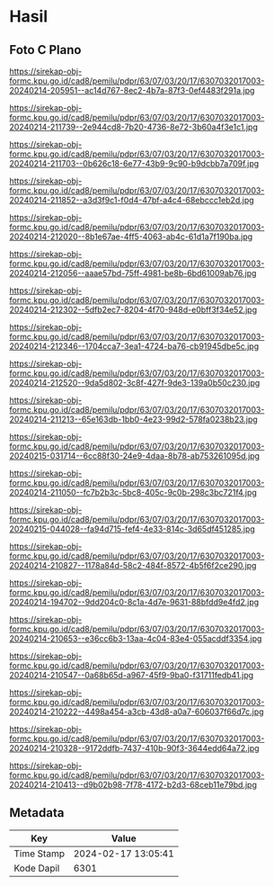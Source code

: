 # Hasil

## Foto C Plano

https://sirekap-obj-formc.kpu.go.id/cad8/pemilu/pdpr/63/07/03/20/17/6307032017003-20240214-205951--ac14d767-8ec2-4b7a-87f3-0ef4483f291a.jpg

https://sirekap-obj-formc.kpu.go.id/cad8/pemilu/pdpr/63/07/03/20/17/6307032017003-20240214-211739--2e944cd8-7b20-4736-8e72-3b60a4f3e1c1.jpg

https://sirekap-obj-formc.kpu.go.id/cad8/pemilu/pdpr/63/07/03/20/17/6307032017003-20240214-211703--0b626c18-6e77-43b9-9c90-b9dcbb7a709f.jpg

https://sirekap-obj-formc.kpu.go.id/cad8/pemilu/pdpr/63/07/03/20/17/6307032017003-20240214-211852--a3d3f9c1-f0d4-47bf-a4c4-68ebccc1eb2d.jpg

https://sirekap-obj-formc.kpu.go.id/cad8/pemilu/pdpr/63/07/03/20/17/6307032017003-20240214-212020--8b1e67ae-4ff5-4063-ab4c-61d1a7f190ba.jpg

https://sirekap-obj-formc.kpu.go.id/cad8/pemilu/pdpr/63/07/03/20/17/6307032017003-20240214-212056--aaae57bd-75ff-4981-be8b-6bd61009ab76.jpg

https://sirekap-obj-formc.kpu.go.id/cad8/pemilu/pdpr/63/07/03/20/17/6307032017003-20240214-212302--5dfb2ec7-8204-4f70-948d-e0bff3f34e52.jpg

https://sirekap-obj-formc.kpu.go.id/cad8/pemilu/pdpr/63/07/03/20/17/6307032017003-20240214-212346--1704cca7-3ea1-4724-ba76-cb91945dbe5c.jpg

https://sirekap-obj-formc.kpu.go.id/cad8/pemilu/pdpr/63/07/03/20/17/6307032017003-20240214-212520--9da5d802-3c8f-427f-9de3-139a0b50c230.jpg

https://sirekap-obj-formc.kpu.go.id/cad8/pemilu/pdpr/63/07/03/20/17/6307032017003-20240214-211213--65e163db-1bb0-4e23-99d2-578fa0238b23.jpg

https://sirekap-obj-formc.kpu.go.id/cad8/pemilu/pdpr/63/07/03/20/17/6307032017003-20240215-031714--6cc88f30-24e9-4daa-8b78-ab753261095d.jpg

https://sirekap-obj-formc.kpu.go.id/cad8/pemilu/pdpr/63/07/03/20/17/6307032017003-20240214-211050--fc7b2b3c-5bc8-405c-9c0b-298c3bc721f4.jpg

https://sirekap-obj-formc.kpu.go.id/cad8/pemilu/pdpr/63/07/03/20/17/6307032017003-20240215-044028--fa94d715-fef4-4e33-814c-3d65df451285.jpg

https://sirekap-obj-formc.kpu.go.id/cad8/pemilu/pdpr/63/07/03/20/17/6307032017003-20240214-210827--1178a84d-58c2-484f-8572-4b5f6f2ce290.jpg

https://sirekap-obj-formc.kpu.go.id/cad8/pemilu/pdpr/63/07/03/20/17/6307032017003-20240214-194702--9dd204c0-8c1a-4d7e-9631-88bfdd9e4fd2.jpg

https://sirekap-obj-formc.kpu.go.id/cad8/pemilu/pdpr/63/07/03/20/17/6307032017003-20240214-210653--e36cc6b3-13aa-4c04-83e4-055acddf3354.jpg

https://sirekap-obj-formc.kpu.go.id/cad8/pemilu/pdpr/63/07/03/20/17/6307032017003-20240214-210547--0a68b65d-a967-45f9-9ba0-f31711fedb41.jpg

https://sirekap-obj-formc.kpu.go.id/cad8/pemilu/pdpr/63/07/03/20/17/6307032017003-20240214-210222--4498a454-a3cb-43d8-a0a7-606037f66d7c.jpg

https://sirekap-obj-formc.kpu.go.id/cad8/pemilu/pdpr/63/07/03/20/17/6307032017003-20240214-210328--9172ddfb-7437-410b-90f3-3644edd64a72.jpg

https://sirekap-obj-formc.kpu.go.id/cad8/pemilu/pdpr/63/07/03/20/17/6307032017003-20240214-210413--d9b02b98-7f78-4172-b2d3-68ceb11e79bd.jpg


## Metadata

| Key        | Value               |
| ---------- | ------------------- |
| Time Stamp | 2024-02-17 13:05:41 |
| Kode Dapil | 6301                |



